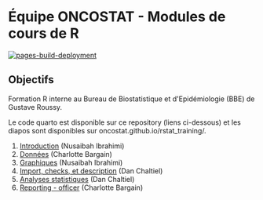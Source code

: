 # Équipe ONCOSTAT - Modules de cours de R

[![pages-build-deployment](https://github.com/Oncostat/rstat_training/actions/workflows/pages/pages-build-deployment/badge.svg)](https://github.com/Oncostat/rstat_training/actions/workflows/pages/pages-build-deployment)

## Objectifs

Formation R interne au Bureau de Biostatistique et d'Epidémiologie (BBE) de Gustave Roussy.

Le code quarto est disponible sur ce repository (liens ci-dessous) et les diapos sont disponibles sur oncostat.github.io/rstat_training/.

1)  [Introduction](modules/1_intro/) (Nusaibah Ibrahimi)
2)  [Données](modules/2_donnees/) (Charlotte Bargain)
3)  [Graphiques](modules/3_graphiques/) (Nusaibah Ibrahimi)
4)  [Import, checks, et description](modules/4_edcimport_crosstable/) (Dan Chaltiel)
5)  [Analyses statistiques](modules/5_statistiques/) (Dan Chaltiel)
6)  [Reporting - officer](modules/6_officer/) (Charlotte Bargain)
